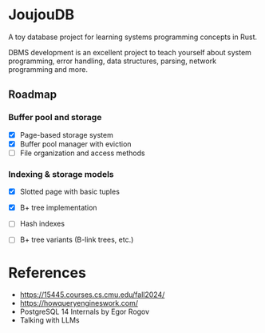 # JoujouDB

A toy database project for learning systems programming concepts in Rust.

DBMS development is an excellent project to teach yourself about system programming, error handling, data structures, parsing, network programming and more.

## Roadmap

### Buffer pool and storage
- [x] Page-based storage system
- [x] Buffer pool manager with eviction
- [ ] File organization and access methods

### Indexing & storage models
- [x] Slotted page with basic tuples
- [x] B+ tree implementation
- [ ] Hash indexes
- [ ] B+ tree variants (B-link trees, etc.)


# References
- https://15445.courses.cs.cmu.edu/fall2024/
- https://howqueryengineswork.com/
- PostgreSQL 14 Internals by Egor Rogov
- Talking with LLMs
